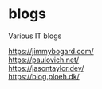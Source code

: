 # blogs
Various IT blogs

https://jimmybogard.com/    
https://paulovich.net/    
https://jasontaylor.dev/    
https://blog.ploeh.dk/    

